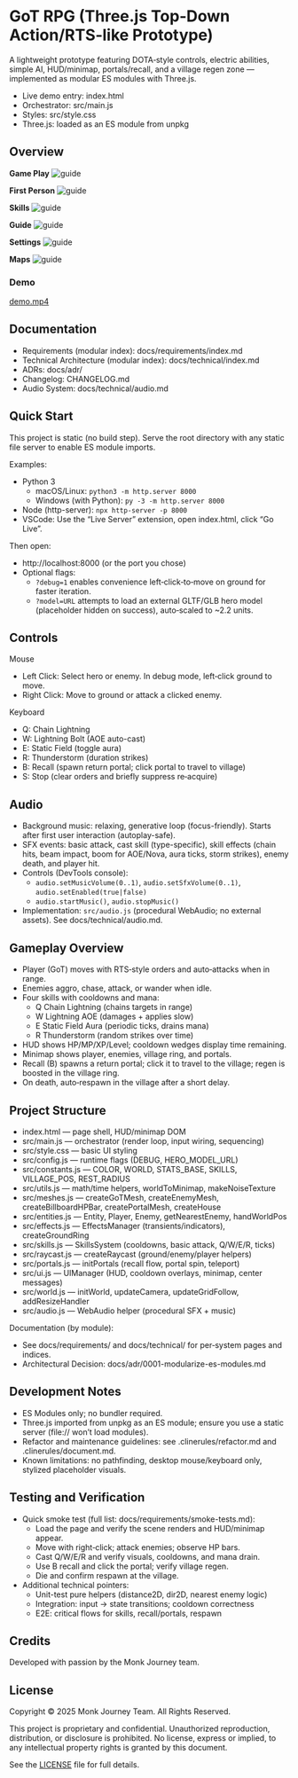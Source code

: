 # GoT RPG (Three.js Top‑Down Action/RTS‑like Prototype)

A lightweight prototype featuring DOTA‑style controls, electric abilities, simple AI, HUD/minimap, portals/recall, and a village regen zone — implemented as modular ES modules with Three.js.

- Live demo entry: index.html
- Orchestrator: src/main.js
- Styles: src/style.css
- Three.js: loaded as an ES module from unpkg

## Overview

**Game Play**
![guide](./images/got-guide.jpeg)

**First Person**
![guide](./images/got-first-person.jpeg)

**Skills**
![guide](./images/got-skills.jpeg)

**Guide**
![guide](./images/got-guide.jpeg)

**Settings**
![guide](./images/got-settings.jpeg)

**Maps**
![guide](./images/got-maps.jpeg)

### Demo

[demo.mp4](demo.mp4)

## Documentation
- Requirements (modular index): docs/requirements/index.md
- Technical Architecture (modular index): docs/technical/index.md
- ADRs: docs/adr/
- Changelog: CHANGELOG.md
- Audio System: docs/technical/audio.md

## Quick Start

This project is static (no build step). Serve the root directory with any static file server to enable ES module imports.

Examples:
- Python 3
  - macOS/Linux: `python3 -m http.server 8000`
  - Windows (with Python): `py -3 -m http.server 8000`
- Node (http-server): `npx http-server -p 8000`
- VSCode: Use the “Live Server” extension, open index.html, click “Go Live”.

Then open:
- http://localhost:8000 (or the port you chose)
- Optional flags:
  - `?debug=1` enables convenience left‑click‑to‑move on ground for faster iteration.
  - `?model=URL` attempts to load an external GLTF/GLB hero model (placeholder hidden on success), auto‑scaled to ~2.2 units.

## Controls

Mouse
- Left Click: Select hero or enemy. In debug mode, left‑click ground to move.
- Right Click: Move to ground or attack a clicked enemy.

Keyboard
- Q: Chain Lightning
- W: Lightning Bolt (AOE auto-cast)
- E: Static Field (toggle aura)
- R: Thunderstorm (duration strikes)
- B: Recall (spawn return portal; click portal to travel to village)
- S: Stop (clear orders and briefly suppress re‑acquire)

## Audio

- Background music: relaxing, generative loop (focus-friendly). Starts after first user interaction (autoplay-safe).
- SFX events: basic attack, cast skill (type-specific), skill effects (chain hits, beam impact, boom for AOE/Nova, aura ticks, storm strikes), enemy death, and player hit.
- Controls (DevTools console):
  - `audio.setMusicVolume(0..1)`, `audio.setSfxVolume(0..1)`, `audio.setEnabled(true|false)`
  - `audio.startMusic()`, `audio.stopMusic()`
- Implementation: `src/audio.js` (procedural WebAudio; no external assets). See docs/technical/audio.md.

## Gameplay Overview

- Player (GoT) moves with RTS‑style orders and auto‑attacks when in range.
- Enemies aggro, chase, attack, or wander when idle.
- Four skills with cooldowns and mana:
  - Q Chain Lightning (chains targets in range)
  - W Lightning AOE (damages + applies slow)
  - E Static Field Aura (periodic ticks, drains mana)
  - R Thunderstorm (random strikes over time)
- HUD shows HP/MP/XP/Level; cooldown wedges display time remaining.
- Minimap shows player, enemies, village ring, and portals.
- Recall (B) spawns a return portal; click it to travel to the village; regen is boosted in the village ring.
- On death, auto‑respawn in the village after a short delay.

## Project Structure

- index.html — page shell, HUD/minimap DOM
- src/main.js — orchestrator (render loop, input wiring, sequencing)
- src/style.css — basic UI styling
- src/config.js — runtime flags (DEBUG, HERO_MODEL_URL)
- src/constants.js — COLOR, WORLD, STATS_BASE, SKILLS, VILLAGE_POS, REST_RADIUS
- src/utils.js — math/time helpers, worldToMinimap, makeNoiseTexture
- src/meshes.js — createGoTMesh, createEnemyMesh, createBillboardHPBar, createPortalMesh, createHouse
- src/entities.js — Entity, Player, Enemy, getNearestEnemy, handWorldPos
- src/effects.js — EffectsManager (transients/indicators), createGroundRing
- src/skills.js — SkillsSystem (cooldowns, basic attack, Q/W/E/R, ticks)
- src/raycast.js — createRaycast (ground/enemy/player helpers)
- src/portals.js — initPortals (recall flow, portal spin, teleport)
- src/ui.js — UIManager (HUD, cooldown overlays, minimap, center messages)
- src/world.js — initWorld, updateCamera, updateGridFollow, addResizeHandler
- src/audio.js — WebAudio helper (procedural SFX + music)

Documentation (by module):
- See docs/requirements/ and docs/technical/ for per‑system pages and indices.
- Architectural Decision: docs/adr/0001-modularize-es-modules.md

## Development Notes

- ES Modules only; no bundler required.
- Three.js imported from unpkg as an ES module; ensure you use a static server (file:// won’t load modules).
- Refactor and maintenance guidelines: see .clinerules/refactor.md and .clinerules/document.md.
- Known limitations: no pathfinding, desktop mouse/keyboard only, stylized placeholder visuals.

## Testing and Verification

- Quick smoke test (full list: docs/requirements/smoke-tests.md):
  - Load the page and verify the scene renders and HUD/minimap appear.
  - Move with right‑click; attack enemies; observe HP bars.
  - Cast Q/W/E/R and verify visuals, cooldowns, and mana drain.
  - Use B recall and click the portal; verify village regen.
  - Die and confirm respawn at the village.
- Additional technical pointers:
  - Unit-test pure helpers (distance2D, dir2D, nearest enemy logic)
  - Integration: input → state transitions; cooldown correctness
  - E2E: critical flows for skills, recall/portals, respawn

## Credits

Developed with passion by the Monk Journey team.

## License

Copyright © 2025 Monk Journey Team. All Rights Reserved.

This project is proprietary and confidential. Unauthorized reproduction, distribution, or disclosure is prohibited. No license, express or implied, to any intellectual property rights is granted by this document.

See the [LICENSE](LICENSE) file for full details.
